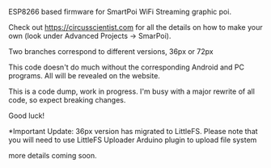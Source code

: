 ESP8266 based firmware for SmartPoi WiFi Streaming graphic poi. 

Check out https://circusscientist.com for all the details on how to make your own (look under Advanced Projects -> SmarPoi). 

Two branches correspond to different versions, 36px or 72px

This code doesn't do much without the corresponding Android and PC programs. All will be revealed on the website. 

This is a code dump, work in progress. I'm busy with a major rewrite of all code, so expect breaking changes. 

Good luck!


*Important Update: 36px version has migrated to LittleFS. Please note that you will need to use LittleFS Uploader Arduino plugin to upload file system

more details coming soon. 
